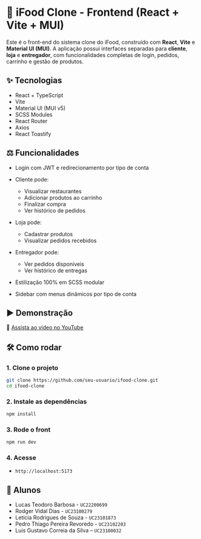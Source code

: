 # 🍔 iFood Clone - Frontend (React + Vite + MUI)

Este é o front-end do sistema clone do iFood, construído com **React**, **Vite** e **Material UI (MUI)**. A aplicação possui interfaces separadas para **cliente**, **loja** e **entregador**, com funcionalidades completas de login, pedidos, carrinho e gestão de produtos.

## ✨ Tecnologias

* React + TypeScript
* Vite
* Material UI (MUI v5)
* SCSS Modules
* React Router
* Axios
* React Toastify

## ⚖️ Funcionalidades

* Login com JWT e redirecionamento por tipo de conta
* Cliente pode:

  * Visualizar restaurantes
  * Adicionar produtos ao carrinho
  * Finalizar compra
  * Ver histórico de pedidos
* Loja pode:

  * Cadastrar produtos
  * Visualizar pedidos recebidos
* Entregador pode:

  * Ver pedidos disponíveis
  * Ver histórico de entregas
* Estilização 100% em SCSS modular
* Sidebar com menus dinâmicos por tipo de conta

## ▶️ Demonstração

🎥 [Assista ao vídeo no YouTube](https://youtu.be/GD8NrwH6RdA?si=dPYgUhnocSErCuOb)

## 🛠️ Como rodar

### 1. Clone o projeto

```bash
git clone https://github.com/seu-usuario/ifood-clone.git
cd ifood-clone
```

### 2. Instale as dependências

```bash
npm install
```

### 3. Rode o front

```bash
npm run dev
```

### 4. Acesse

* `http://localhost:5173`

## 👥 Alunos

* Lucas Teodoro Barbosa - `UC22200699`
* Rodger Vidal Dias - `UC23100279`
* Letícia Rodrigues de Souza - `UC23101873`
* Pedro Thiago Pereira Revoredo - `UC23102203`
* Luis Gustavo Correia da Silva – `UC23100032`
